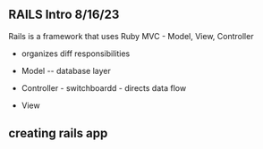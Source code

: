 ## RAILS Intro 8/16/23

Rails is a framework that uses Ruby
MVC - Model, View, Controller

- organizes diff responsibilities

- Model -- database layer
- Controller - switchboardd - directs data flow
- View

## creating rails app
